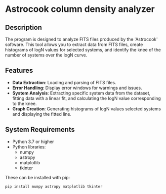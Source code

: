 # Astrocook column density analyzer

## Description

The program is designed to analyze FITS files produced by the 'Astrocook' software. This tool allows you to extract data from FITS files, create histograms of logN values for selected systems, and identify the knee of the number of systems over the logN curve.

## Features

- **Data Extraction**: Loading and parsing of FITS files.
- **Error Handling**: Display error windows for warnings and issues.
- **System Analysis**: Extracting specific system data from the dataset, fitting data with a linear fit, and calculating the logN value corresponding to the knee.
- **Graph Creation**: Generating histograms of logN values selected systems and displaying the fitted line.

## System Requirements

- Python 3.7 or higher
- Python libraries:
  - numpy
  - astropy
  - matplotlib
  - tkinter

These can be installed with pip:

```bash
pip install numpy astropy matplotlib tkinter


